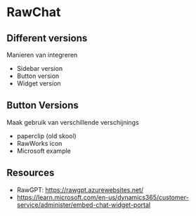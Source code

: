 # RawChat

## Different versions

Manieren van integreren

- Sidebar version
- Button version
- Widget version

## Button Versions

Maak gebruik van verschillende verschijnings

- paperclip (old skool)
- RawWorks icon
- Microsoft example

## Resources

- RawGPT: https://rawgpt.azurewebsites.net/
- https://learn.microsoft.com/en-us/dynamics365/customer-service/administer/embed-chat-widget-portal
